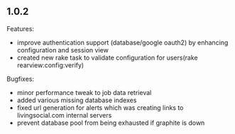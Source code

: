 ## 1.0.2

Features:

- improve authentication support (database/google oauth2) by enhancing configuration and session view
- created new rake task to validate configuration for users(rake rearview:config:verify)

Bugfixes:

- minor performance tweak to job data retrieval
- added various missing database indexes
- fixed url generation for alerts which was creating links to livingsocial.com internal servers
- prevent database pool from being exhausted if graphite is down
